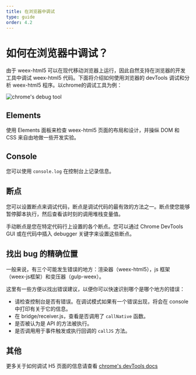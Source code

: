 ```yaml
---
title: 在浏览器中调试
type: guide
order: 4.2
---
```


# 如何在浏览器中调试？

由于 weex-html5 可以在现代移动浏览器上运行，因此自然支持在浏览器的开发工具中调试 weex-html5 代码。下面将介绍如何使用浏览器的 devTools 调试和分析 weex-html5 程序。以chrome的调试工具为例：

![chrome's debug tool](https://gw.alicdn.com/mt/TB1V1hIMpXXXXaHXVXXXXXXXXXX-983-730.png)

## Elements

使用 Elements 面板来检查 weex-html5 页面的布局和设计，并操纵 DOM 和 CSS 来自由地做一些开发实验。

## Console

您可以使用 `console.log` 在控制台上记录信息。

## 断点

您可以设置断点来调试代码，断点是调试代码的最有效的方法之一。断点使您能够暂停脚本执行，然后查看该时刻的调用堆栈变量值。

手动断点是您在特定代码行上设置的各个断点。您可以通过 Chrome DevTools GUI 或在代码中插入 debugger 关键字来设置这些断点。

## 找出 bug 的精确位置

一般来说，有三个可能发生错误的地方：渲染器（weex-html5），js 框架（weex-js框架）和变压器（gulp-weex）。

这里有一些方便以找出错误建议，以便你可以快速识别哪个是哪个地方的错误：

* 请检查控制台是否有错误。在调试模式如果有一个错误出现，将会在 console 中打印有关于它的信息。
* 在 bridge/receiver.js，查看是否调用了 `callNative` 函数。
* 是否被认为是 API 的方法被执行。
* 是否调用用于事件触发或执行回调的 `callJS` 方法。

## 其他

更多关于如何调试 H5 页面的信息请查看 [chrome's devTools docs](https://developers.google.com/web/tools/chrome-devtools/?hl=en)






